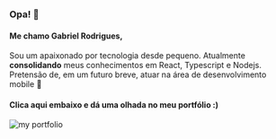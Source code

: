 ### Opa! 👋
#### Me chamo Gabriel Rodrigues, 
Sou um apaixonado por tecnologia desde pequeno.
Atualmente **consolidando** meus conhecimentos em React, Typescript e Nodejs.
Pretensão de, em um futuro breve, atuar na área de desenvolvimento mobile :partying_face:

#### Clica aqui embaixo e dá uma olhada no meu portfólio :)
![my portfolio](https://img.shields.io/badge/website-000000?style=for-the-badge&logo=About.me&logoColor=white)
